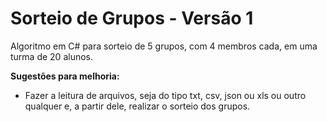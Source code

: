 # Sorteio de Grupos - Versão 1 #

Algoritmo em C# para sorteio de 5 grupos, com 4 membros cada, em uma turma de 20 alunos.


**Sugestões para melhoria:**
- Fazer a leitura de arquivos, seja do tipo txt, csv, json ou xls ou outro qualquer e, a partir dele, realizar o sorteio dos grupos.
